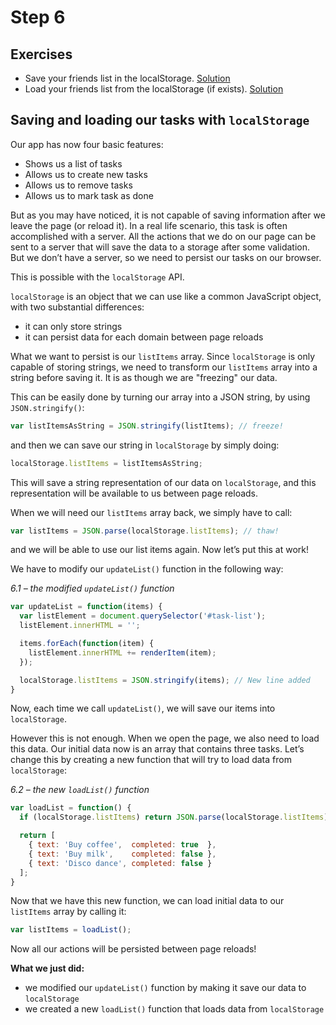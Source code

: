 # Step 6

## Exercises

* Save your friends list in the localStorage. [Solution](http://codepen.io/daldosso/pen/KVjrQr?editors=0011)
* Load your friends list from the localStorage \(if exists\). [Solution](http://codepen.io/daldosso/pen/gPNqwO?editors=0011)

## Saving and loading our tasks with `localStorage`

Our app has now four basic features:

* Shows us a list of tasks
* Allows us to create new tasks
* Allows us to remove tasks
* Allows us to mark task as done

But as you may have noticed, it is not capable of saving information after we leave the page \(or reload it\). In a real life scenario, this task is often accomplished with a server. All the actions that we do on our page can be sent to a server that will save the data to a storage after some validation. But we don’t have a server, so we need to persist our tasks on our browser.

This is possible with the `localStorage` API.

`localStorage` is an object that we can use like a common JavaScript object, with two substantial differences:

* it can only store strings
* it can persist data for each domain between page reloads

What we want to persist is our `listItems` array. Since `localStorage` is only capable of storing strings, we need to transform our `listItems` array into a string before saving it. It is as though we are "freezing" our data.

This can be easily done by turning our array into a JSON string, by using `JSON.stringify()`:

```javascript
var listItemsAsString = JSON.stringify(listItems); // freeze!
```

and then we can save our string in `localStorage` by simply doing:

```javascript
localStorage.listItems = listItemsAsString;
```

This will save a string representation of our data on `localStorage`, and this representation will be available to us between page reloads.

When we will need our `listItems` array back, we simply have to call:

```javascript
var listItems = JSON.parse(localStorage.listItems); // thaw!
```

and we will be able to use our list items again. Now let’s put this at work!

We have to modify our `updateList()` function in the following way:

_6.1 – the modified `updateList()` function_

```javascript
var updateList = function(items) {
  var listElement = document.querySelector('#task-list');
  listElement.innerHTML = '';

  items.forEach(function(item) {
    listElement.innerHTML += renderItem(item);
  });

  localStorage.listItems = JSON.stringify(items); // New line added
}
```

Now, each time we call `updateList()`, we will save our items into `localStorage`.

However this is not enough. When we open the page, we also need to load this data. Our initial data now is an array that contains three tasks. Let’s change this by creating a new function that will try to load data from `localStorage`:

_6.2 – the new `loadList()` function_

```javascript
var loadList = function() {
  if (localStorage.listItems) return JSON.parse(localStorage.listItems);

  return [
    { text: 'Buy coffee',  completed: true  },
    { text: 'Buy milk',    completed: false },
    { text: 'Disco dance', completed: false }
  ];
}
```

Now that we have this new function, we can load initial data to our `listItems` array by calling it:

```javascript
var listItems = loadList();
```

Now all our actions will be persisted between page reloads!

**What we just did:**

* we modified our `updateList()` function by making it save our data to `localStorage`
* we created a new `loadList()` function that loads data from `localStorage`

